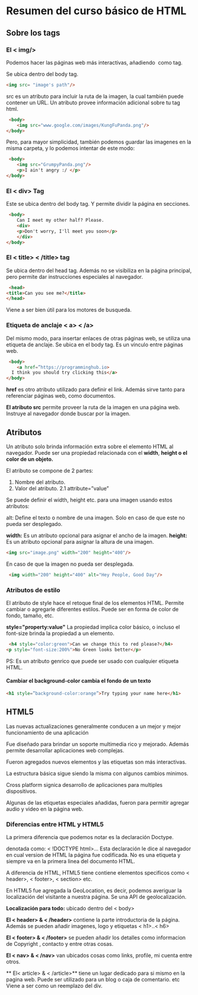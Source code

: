 # Resumen del curso básico de HTML

## Sobre los tags
### El < img/>
Podemos hacer las páginas web más interactivas, añadiendo <img/> como tag. 

Se ubica dentro del body tag.
```html
<img src= "image's path"/> 
```
src es un atributo para incluir la ruta de la imagen, la cual también puede contener un URL.
Un atributo provee información adicional sobre tu tag html.
```html
 <body>
	<img src="www.google.com/images/KungFuPanda.png"/>
</body> 
```
Pero, para mayor simplicidad, también podemos guardar las imagenes en la misma carpeta, y lo podemos intentar de este modo:
```html
 <body>
	<img src="GrumpyPanda.png"/>
	<p>I ain't angry :/ </p>
</body>
```
### El < div> Tag

Este se ubica dentro del body tag. Y permite dividir la página en secciones.

```html
 <body>
	Can I meet my other half? Please. 
	<div>
	<p>Don't worry, I'll meet you soon</p>
	</div>
</body>
```
### El < title> < /title> tag

Se ubica dentro del head tag. Además no se visibiliza en la página principal, pero permite dar instrucciones especiales al navegador.

```html
 <head>
<title>Can you see me?</title>
</head>
```
Viene a ser bien útil para los motores de busqueda.

### Etiqueta de anclaje < a> < /a>

Del mismo modo, para insertar enlaces de otras páginas web, se utiliza una etiqueta de anclaje. Se ubica en el body tag. Es un vínculo entre páginas web.

```html
 <body>
	<a href=”https://programminghub.io>
  I think you should try clicking this</a>
</body>
```
**href** es otro atributo utilizado para definir el link. Además sirve tanto para referenciar páginas web, como documentos.

**El atributo src** permite proveer la ruta de la imagen en una página web. Instruye al navegador donde buscar por la imagen.

## Atributos

Un atributo solo brinda información extra sobre el elemento HTML al navegador. Puede ser una propiedad relacionada con el **width**, **height o el color de un objeto.**

El atributo se compone de 2 partes:
1. Nombre del atributo.
2. Valor del atributo.
2.1 attribute=”value”

Se puede definir el width, height etc. para una imagen usando estos atributos:

alt: Define el texto o nombre de una imagen. Solo en caso de que este no pueda ser desplegado.

**width:** Es un atributo opcional para asignar el ancho de la imagen. 
**height:** Es un atributo opcional para asignar la altura de una imagen. 

```html
<img src="image.png" width="200" height="400"/>
```

En caso de que la imagen no pueda ser desplegada.
```html
 <img width="200" height="400" alt="Hey People, Good Day"/>
```

### Atributos de estilo

El atributo de style hace el retoque final de los elementos HTML. Permite cambiar o agregarle diferentes estilos. Puede ser en forma de color de fondo, tamaño, etc.

**style="property:value"**
La propiedad implica color básico, o incluso el font-size brinda la propiedad a un elemento.

```html
 <h4 style="color:green">Can we change this to red please?</h4>
<p style="font-size:200%">No Green looks better</p>
```
PS: Es un atributo genrico que puede ser usado con cualquier etiqueta HTML. 

#### Cambiar el background-color cambia el fondo de un texto

```html
<h1 style=”background-color:orange”>Try typing your name here</h1>
```

## HTML5

Las nuevas actualizaciones generalmente conducen a un mejor y mejor funcionamiento de una aplicación

Fue diseñado para brindar un soporte multimedia rico y mejorado. Además permite desarrollar aplicaciones web complejas.

Fueron agregados nuevos elementos y las etiquetas son más interactivas.

La estructura básica sigue siendo la misma con algunos cambios minimos.

Cross platform signica desarrollo de aplicaciones para multiples dispositivos.

Algunas de las etiquetas especiales añadidas, fueron para permitir agregar audio y video en la página web.

### Diferencias entre HTML y HTML5

La primera diferencia que podemos notar es la declaración Doctype.

denotada como: < !DOCTYPE html>... Esta declaración le dice al navegador en cual version de HTML la página fue codificada. No es una etiqueta y siempre va en la primera linea del documento HTML.

A diferencia de HTML, HTML5 tiene contiene elementos specificos como < header>, < footer>, < section> etc. 

En HTML5 fue agregada la GeoLocation, es decir, podemos averiguar la localización del visitante a nuestra página. Se una API de geolocalización.

**Localización para todo:** ubicado dentro del < body>

**El < header> & < /header>** contiene la parte introductoria de la página. Además se pueden añadir imagenes, logo y etiquetas  < h1>..< h6> 

**El < footer> & < /footer>** se pueden añadir los detalles como informacion de Copyright , contacto y entre otras cosas.

**El < nav> & < /nav>** van ubicados cosas como links, profile, mi cuenta entre otros.

** El< article> & < /article>** tiene un lugar dedicado para si mismo en la pagina web. Puede ser utilizado para un blog o caja de comentario. etc Viene a ser como un reemplazo del div.
